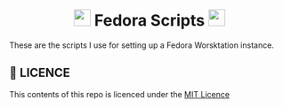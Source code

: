 <h1 align="center">
    <img src="https://webstockreview.net/images/fedora-clipart-vector-19.png" height="30">
    Fedora Scripts
    <img src="https://upload.wikimedia.org/wikipedia/commons/thumb/2/20/Bash_Logo_black_and_white_icon_only.svg/896px-Bash_Logo_black_and_white_icon_only.svg.png" height="30">
</h1>

These are the scripts I use for setting up a Fedora Worsktation instance.

## 📜 LICENCE
This contents of this repo is licenced under the [MIT Licence](./LICENCE)